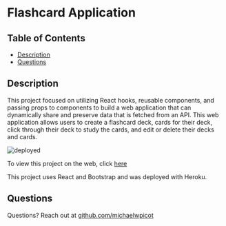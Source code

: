 # Flashcard Application 

## Table of Contents
* [Description](#description)
* [Questions](#questions)

## Description
This project focused on utilizing React hooks, reusable components, and passing props to components to build a web application that can dynamically share and preserve data that is fetched from an API. This web application allows users to create a flashcard deck, cards for their deck, click through their deck to study the cards, and edit or delete their decks and cards.

![deployed]()

To view this project on the web, click [here]()

This project uses React and Bootstrap and was deployed with Heroku.

## Questions
Questions? Reach out at [github.com/michaelwpicot](github.com/michaelwpicot)

